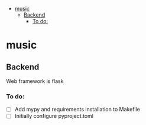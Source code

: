 - [music](#music)
  - [Backend](#backend)
    - [To do:](#to-do)



# music

## Backend

Web framework is flask

### To do: 
- [ ] Add mypy and requirements installation to Makefile
- [ ] Initially configure pyproject.toml
